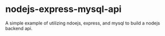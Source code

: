 # nodejs-express-mysql-api
A simple example of utilizing ndoejs, express, and mysql to build a nodejs backend api.